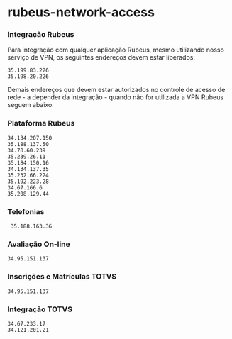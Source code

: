 # rubeus-network-access


### Integração Rubeus

Para integração com qualquer aplicação Rubeus, mesmo utilizando nosso serviço de VPN, os seguintes endereços devem estar liberados:

```shell
35.199.83.226
35.198.20.226
```

Demais endereços que devem estar autorizados no controle de acesso de rede - a depender da integração - quando não for utilizada a VPN Rubeus seguem abaixo.

### Plataforma Rubeus

```shell
34.134.207.150
35.188.137.50
34.70.60.239
35.239.26.11
35.184.150.16
34.134.137.35
35.232.66.224
35.192.223.28
34.67.166.6
35.208.129.44
```

### Telefonias
```shell
 35.188.163.36
```

### Avaliação On-line 
```shell
34.95.151.137
```

### Inscrições e Matrículas TOTVS
```shell
34.95.151.137
```

### Integração TOTVS
```shell
34.67.233.17
34.121.201.21
```
